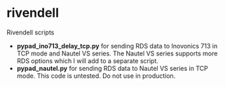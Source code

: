 # rivendell
Rivendell scripts


* **pypad_ino713_delay_tcp.py** for sending RDS data to Inovonics 713 in TCP mode and Nautel VS series.  The Nautel VS series supports more RDS options which I will add to a separate script.  
* **pypad_nautel.py** for sending RDS data to Nautel VS series in TCP mode.  This code is untested.  Do not use in production.  
